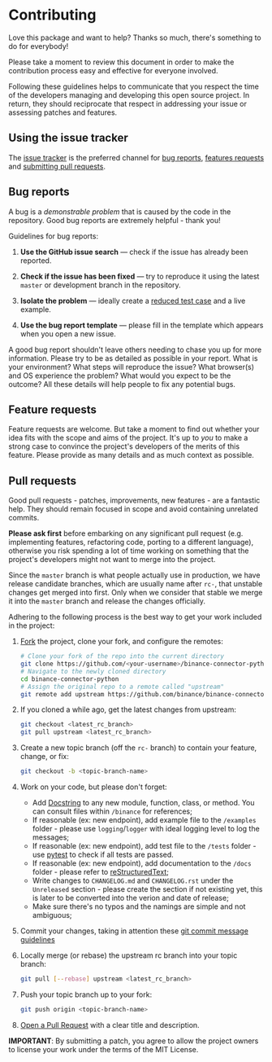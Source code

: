 # Contributing

Love this package and want to help? Thanks so much, there's something to do for everybody!

Please take a moment to review this document in order to make the contribution process easy and effective for everyone involved.

Following these guidelines helps to communicate that you respect the time of the developers managing and developing this open source project. In return, they should reciprocate that respect in addressing your issue or assessing patches and features.

## Using the issue tracker

The [issue tracker](https://github.com/binance/binance-connector-python/issues) is the preferred channel for [bug reports](#bug-reports), [features requests](#feature-requests) and [submitting pull requests](#pull-requests).

<a name="bugs"></a>

## Bug reports

A bug is a _demonstrable problem_ that is caused by the code in the repository.
Good bug reports are extremely helpful - thank you!

Guidelines for bug reports:

1.  **Use the GitHub issue search** &mdash; check if the issue has already been reported.

2.  **Check if the issue has been fixed** &mdash; try to reproduce it using the latest `master` or development branch in the repository.

3.  **Isolate the problem** &mdash; ideally create a [reduced test case](https://css-tricks.com/reduced-test-cases/) and a live example.

4.  **Use the bug report template** &mdash; please fill in the template which appears when you open a new issue.

A good bug report shouldn't leave others needing to chase you up for more information. Please try to be as detailed as possible in your report. What is your environment? What steps will reproduce the issue? What browser(s) and OS
experience the problem? What would you expect to be the outcome? All these details will help people to fix any potential bugs.

<a name="features"></a>

## Feature requests

Feature requests are welcome. But take a moment to find out whether your idea fits with the scope and aims of the project. It's up to _you_ to make a strong case to convince the project's developers of the merits of this feature. Please provide as many details and as much context as possible.

<a name="pull-requests"></a>

## Pull requests

Good pull requests - patches, improvements, new features - are a fantastic help. They should remain focused in scope and avoid containing unrelated commits.

**Please ask first** before embarking on any significant pull request (e.g. implementing features, refactoring code, porting to a different language), otherwise you risk spending a lot of time working on something that the project's developers might not want to merge into the project.

Since the `master` branch is what people actually use in production, we have release candidate branches, which are usually name after `rc-`, that unstable changes get merged into first. Only when we consider that stable we merge it into the `master` branch and release the changes officially.

Adhering to the following process is the best way to get your work included in the project:

1.  [Fork](https://help.github.com/articles/fork-a-repo/) the project, clone your fork, and configure the remotes:

    ```bash
    # Clone your fork of the repo into the current directory
    git clone https://github.com/<your-username>/binance-connector-python.git
    # Navigate to the newly cloned directory
    cd binance-connector-python
    # Assign the original repo to a remote called "upstream"
    git remote add upstream https://github.com/binance/binance-connector-python.git
    ```

2.  If you cloned a while ago, get the latest changes from upstream:

    ```bash
    git checkout <latest_rc_branch>
    git pull upstream <latest_rc_branch>
    ```

3.  Create a new topic branch (off the `rc-` branch) to contain your feature, change, or fix:

    ```bash
    git checkout -b <topic-branch-name>
    ```

4.  Work on your code, but please don't forget:
    - Add [Docstring](https://www.python.org/dev/peps/pep-0257/) to any new module, function, class, or method. You can consult files within `/binance` for references;
    - If reasonable (ex: new endpoint), add example file to the `/examples` folder - please use `logging`/`logger` with ideal logging level to log the messages;
    - If reasonable (ex: new endpoint), add test file to the `/tests` folder - use [pytest](https://docs.pytest.org/en/6.2.x/contents.html) to check if all tests are passed.
    - If reasonable (ex: new endpoint), add documentation to the `/docs` folder - please refer to [reStructuredText](https://devguide.python.org/documenting/);
    - Write changes to `CHANGELOG.md` and `CHANGELOG.rst` under the `Unreleased` section - please create the section if not existing yet, this is later to be converted into the verion and date of release;
    - Make sure there's no typos and the namings are simple and not ambiguous;

5.  Commit your changes, taking in attention these [git commit message guidelines](http://tbaggery.com/2008/04/19/a-note-about-git-commit-messages.html)

6.  Locally merge (or rebase) the upstream rc branch into your topic branch:

    ```bash
    git pull [--rebase] upstream <latest_rc_branch>
    ```


7.  Push your topic branch up to your fork:

    ```bash
    git push origin <topic-branch-name>
    ```

8.  [Open a Pull Request](https://help.github.com/articles/using-pull-requests/) with a clear title and description.

**IMPORTANT**: By submitting a patch, you agree to allow the project
owners to license your work under the terms of the MIT License.
